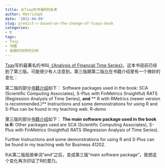 ```yaml
---
title: 从Tsay的书看R的未来
author: MatrixSpk
date: '2011-04-09'
slug: predict-r-based-on-the-change-of-tsays-book
categories:
- R
tags:
- Tasy
- 书籍
- 金融时间序列分析
---
```

[Tsay](http://faculty.chicagobooth.edu/ruey.tsay/)写的最著名的书叫[《Analysis of Financial Time Series》](http://faculty.chicagobooth.edu/ruey.tsay/teaching/)，这本书目前已经到了第三版。可能很少有人注意到，第三版跟第二版比在书籍介绍里有一个微妙的变化：

第二版的部分[书籍介绍](http://faculty.chicagobooth.edu/ruey.tsay/teaching/fts2/)如下：
Software packages used in the book:
SCA (Scientific Computing Associates),
S-Plus with FinMetrics (Insightful)
RATS (Regression Analysis of Time Series),
**and**
** R with RMetrics (newer version is recommended.)**
Instructions and some demonstrations for using R and S-Plus
can be found in my teaching web: R-demo

第三版的部分[书籍介绍](http://faculty.chicagobooth.edu/ruey.tsay/teaching/fts3/)如下：
**The main software package used in the book is R:**
Other packages used are
SCA (Scientific Computing Associates),
S-Plus with FinMetrics (Insightful)
RATS (Regression Analysis of Time Series).

Further Instructions and some demonstrations for using R and S-Plus
can be found in my teaching web for Business 41202.

R从第二版屈居单词“and”之后，变成第三版“main software package”，我想这个变化再次印证了R的潜力。
